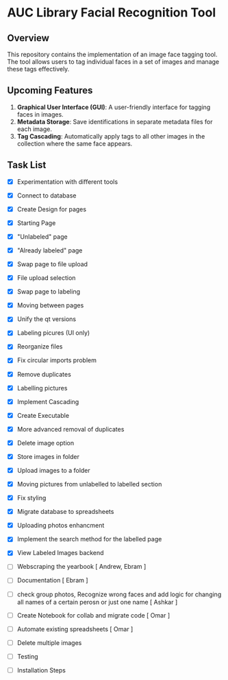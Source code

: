 # AUC Library Facial Recognition Tool

## Overview

This repository contains the implementation of an image face tagging tool. The tool allows users to tag individual faces in a set of images and manage these tags effectively.

## Upcoming Features

1. **Graphical User Interface (GUI)**: A user-friendly interface for tagging faces in images.
2. **Metadata Storage**: Save identifications in separate metadata files for each image.
3. **Tag Cascading**: Automatically apply tags to all other images in the collection where the same face appears.

## Task List

- [x] Experimentation with different tools
- [x] Connect to database
- [x] Create Design for pages
- [x] Starting Page
- [x] "Unlabeled" page
- [x] "Already labeled" page
- [x] Swap page to file upload
- [x] File upload selection
- [x] Swap page to labeling
- [x] Moving between pages
- [x] Unify the qt versions
- [x] Labeling picures (UI only)
- [x] Reorganize files
- [x] Fix circular imports problem
- [x] Remove duplicates
- [x] Labelling pictures
- [x] Implement Cascading
- [x] Create Executable
- [x] More advanced removal of duplicates
- [x] Delete image option
- [x] Store images in folder
- [x] Upload images to a folder
- [x] Moving pictures from unlabelled to labelled section
- [x] Fix styling
- [x] Migrate database to spreadsheets
- [x] Uploading photos enhancment
- [x] Implement the search method for the labelled page
- [x] View Labeled Images backend
- [ ] Webscraping the yearbook [ Andrew, Ebram ]
- [ ] Documentation [ Ebram ]
- [ ] check group photos, Recognize wrong faces and add logic for changing all names of a certain perosn or just one name [ Ashkar ]
- [ ] Create Notebook for collab and migrate code [ Omar ]
- [ ] Automate existing spreadsheets [ Omar ]
- [ ] Delete multiple images
- [ ] Testing
- [ ] Installation Steps

